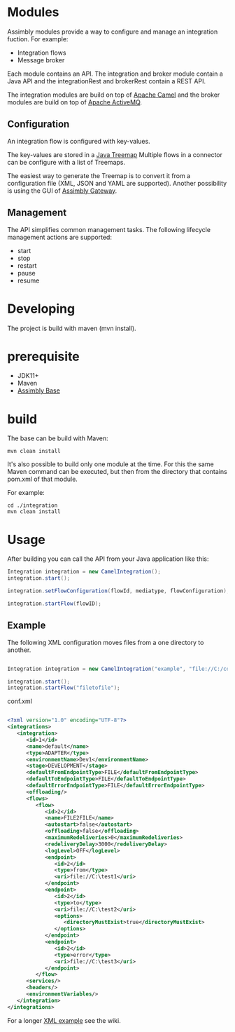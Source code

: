 # Modules

Assimbly modules provide a way to configure and manage an integration fuction. For example:

   * Integration flows
   * Message broker
   
Each module contains an API. The integration and broker module contain a Java API and the integrationRest and brokerRest contain a REST API.

The integration modules are build on top of [Apache Camel](https://github.com/apache/camel) and the broker modules are build on top of [Apache ActiveMQ](https://github.com/apache/activemq).



## Configuration

An integration flow is configured with key-values. 

The key-values are stored in a [Java Treemap](https://beginnersbook.com/2013/12/treemap-in-java-with-example/)
Multiple flows in a connector can be configure with a list of Treemaps. 

The easiest way to generate the Treemap is to convert it from a configuration file (XML, JSON and YAML are supported). Another possibility is using the
GUI of [Assimbly Gateway](https://github.com/assimbly/gateway). 

## Management

The API simplifies common management tasks. The following lifecycle management actions are supported:

* start
* stop
* restart
* pause
* resume

# Developing

The project is build with maven (mvn install).

# prerequisite

- JDK11+
- Maven
- [Assimbly Base](https://github.com/assimbly/base)

# build

The base can be build with Maven:

```mvn clean install```

It's also possible to build only one module at the time.
For this the same Maven command can be executed, but then
from the directory that contains pom.xml of that module.

For example:

```
cd ./integration
mvn clean install
```


# Usage

After building you can call the API from your Java application like this: 

```java
Integration integration = new CamelIntegration();
integration.start();

integration.setFlowConfiguration(flowId, mediatype, flowConfiguration);

integration.startFlow(flowID);
```

## Example

The following XML configuration moves files from a one directory to another.

```java

Integration integration = new CamelIntegration("example", "file://C:/conf/conf.xml");

integration.start();
integration.startFlow("filetofile");

```

conf.xml
```xml

<?xml version="1.0" encoding="UTF-8"?>
<integrations>
   <integration>
      <id>1</id>
      <name>default</name>
      <type>ADAPTER</type>
      <environmentName>Dev1</environmentName>
      <stage>DEVELOPMENT</stage>
      <defaultFromEndpointType>FILE</defaultFromEndpointType>
      <defaultToEndpointType>FILE</defaultToEndpointType>
      <defaultErrorEndpointType>FILE</defaultErrorEndpointType>
      <offloading/>
      <flows>
         <flow>
            <id>2</id>
            <name>FILE2FILE</name>
            <autostart>false</autostart>
            <offloading>false</offloading>
            <maximumRedeliveries>0</maximumRedeliveries>
            <redeliveryDelay>3000</redeliveryDelay>
            <logLevel>OFF</logLevel>
            <endpoint>
               <id>2</id>
               <type>from</type>
               <uri>file://C:\test1</uri>
            </endpoint>
            <endpoint>
               <id>2</id>
               <type>to</type>
               <uri>file://C:\test2</uri>
               <options>
                  <directoryMustExist>true</directoryMustExist>
               </options>
            </endpoint>
            <endpoint>
               <id>2</id>
               <type>error</type>
               <uri>file://C:\test3</uri>
            </endpoint>
         </flow>
      <services/>
      <headers/>
      <environmentVariables/>
   </integration>
</integrations>

```

For a longer [XML example](https://github.com/assimbly/connector/wiki/XML-Configuration-Example) see the wiki. 


